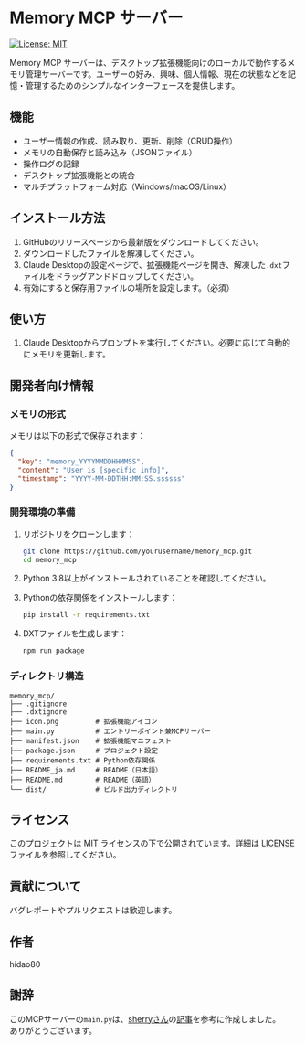 # Memory MCP サーバー

[![License: MIT](https://img.shields.io/badge/License-MIT-yellow.svg)](https://opensource.org/licenses/MIT)

Memory MCP サーバーは、デスクトップ拡張機能向けのローカルで動作するメモリ管理サーバーです。ユーザーの好み、興味、個人情報、現在の状態などを記憶・管理するためのシンプルなインターフェースを提供します。

## 機能

- ユーザー情報の作成、読み取り、更新、削除（CRUD操作）
- メモリの自動保存と読み込み（JSONファイル）
- 操作ログの記録
- デスクトップ拡張機能との統合
- マルチプラットフォーム対応（Windows/macOS/Linux）

## インストール方法

1. GitHubのリリースページから最新版をダウンロードしてください。
2. ダウンロードしたファイルを解凍してください。
3. Claude Desktopの設定ページで、拡張機能ページを開き、解凍した`.dxt`ファイルをドラッグアンドドロップしてください。
4. 有効にすると保存用ファイルの場所を設定します。（必須）

## 使い方

1. Claude Desktopからプロンプトを実行してください。必要に応じて自動的にメモリを更新します。

## 開発者向け情報

### メモリの形式

メモリは以下の形式で保存されます：

```json
{
  "key": "memory_YYYYMMDDHHMMSS",
  "content": "User is [specific info]",
  "timestamp": "YYYY-MM-DDTHH:MM:SS.ssssss"
}
```

### 開発環境の準備

1. リポジトリをクローンします：
   ```bash
   git clone https://github.com/yourusername/memory_mcp.git
   cd memory_mcp
   ```

2. Python 3.8以上がインストールされていることを確認してください。

3. Pythonの依存関係をインストールします：
   ```bash
   pip install -r requirements.txt
   ```

4. DXTファイルを生成します：
   ```bash
   npm run package
   ```

### ディレクトリ構造

```
memory_mcp/
├── .gitignore
├── .dxtignore
├── icon.png         # 拡張機能アイコン
├── main.py          # エントリーポイント兼MCPサーバー
├── manifest.json    # 拡張機能マニフェスト
├── package.json     # プロジェクト設定
├── requirements.txt # Python依存関係
├── README_ja.md     # README（日本語）
├── README.md        # README（英語）
└── dist/            # ビルド出力ディレクトリ
```

## ライセンス

このプロジェクトは MIT ライセンスの下で公開されています。詳細は [LICENSE](LICENSE) ファイルを参照してください。

## 貢献について

バグレポートやプルリクエストは歓迎します。

## 作者

hidao80

## 謝辞

このMCPサーバーの`main.py`は、[sherryさん](https://zenn.dev/zhizhiarv)の[記事](https://zenn.dev/zhizhiarv/articles/local-memory-mcp-for-claude-desktop#%E5%AE%9F%E8%A3%85)を参考に作成しました。  
ありがとうございます。
